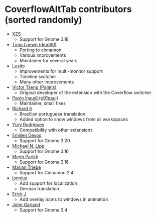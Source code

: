 CoverflowAltTab contributors (sorted randomly)
============================================

* [XZS](https://github.com/dffischer)
  * Support for Gnome 3.18
* [Timo Loewe (dmo60)](https://github.com/dmo60)
  * Porting to cinnamon
  * Various improvements
  * Maintainer for several years
* [Lusito](https://github.com/Lusito)
  * Improvements for multi-monitor support
  * Timeline switcher
  * Many other improvements
* [Victor Tseng (Palatis)](https://github.com/Palatis)
  * Original developer of the extension with the Coverflow switcher
* [Paolo Inaudi (p91paul)](https://github.com/p91paul)
  * Maintainer, small fixes
* [Richard K](https://github.com/vltr)
  * Brazilian portuguese translation
  * Added option to show windows from all workspaces
* [Yury Rodrigues](https://github.com/yuryrodrigues)
  * Compatibility with other extensions
* [Emilien Devos](https://github.com/unixfox)
  * Support for Gnome 3.20
* [Michael N. Lipp](https://github.com/mnlipp)
  * Support for Gnome 3.16
* [Megh Parikh](https://github.com/meghprkh)
  * Support for Gnome 3.16
* [Marian Triebe](https://github.com/Hamdor)
  * Support for Cinnamon 2.4
* [jonnius](https://github.com/jonnius)
  * Add support for localization
  * German translation
* [Erick J](https://github.com/erickj)
  * Add overlay icons to windows in animation
* [John Garland](https://github.com/johnnyg)
  * Support for Gnome 3.4
